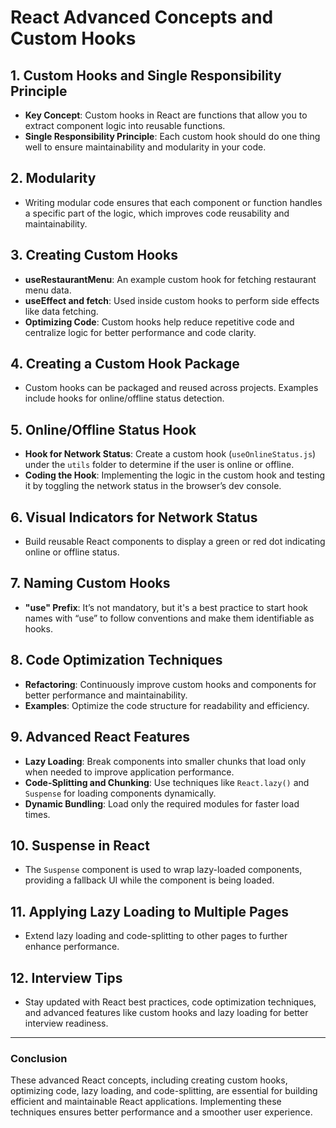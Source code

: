 # React Advanced Concepts and Custom Hooks

## 1. Custom Hooks and Single Responsibility Principle
- **Key Concept**: Custom hooks in React are functions that allow you to extract component logic into reusable functions.
- **Single Responsibility Principle**: Each custom hook should do one thing well to ensure maintainability and modularity in your code.

## 2. Modularity
- Writing modular code ensures that each component or function handles a specific part of the logic, which improves code reusability and maintainability.

## 3. Creating Custom Hooks
- **useRestaurantMenu**: An example custom hook for fetching restaurant menu data.
- **useEffect and fetch**: Used inside custom hooks to perform side effects like data fetching.
- **Optimizing Code**: Custom hooks help reduce repetitive code and centralize logic for better performance and code clarity.

## 4. Creating a Custom Hook Package
- Custom hooks can be packaged and reused across projects. Examples include hooks for online/offline status detection.

## 5. Online/Offline Status Hook
- **Hook for Network Status**: Create a custom hook (`useOnlineStatus.js`) under the `utils` folder to determine if the user is online or offline.
- **Coding the Hook**: Implementing the logic in the custom hook and testing it by toggling the network status in the browser’s dev console.

## 6. Visual Indicators for Network Status
- Build reusable React components to display a green or red dot indicating online or offline status.

## 7. Naming Custom Hooks
- **"use" Prefix**: It’s not mandatory, but it's a best practice to start hook names with “use” to follow conventions and make them identifiable as hooks.

## 8. Code Optimization Techniques
- **Refactoring**: Continuously improve custom hooks and components for better performance and maintainability.
- **Examples**: Optimize the code structure for readability and efficiency.

## 9. Advanced React Features
- **Lazy Loading**: Break components into smaller chunks that load only when needed to improve application performance.
- **Code-Splitting and Chunking**: Use techniques like `React.lazy()` and `Suspense` for loading components dynamically.
- **Dynamic Bundling**: Load only the required modules for faster load times.

## 10. Suspense in React
- The `Suspense` component is used to wrap lazy-loaded components, providing a fallback UI while the component is being loaded.

## 11. Applying Lazy Loading to Multiple Pages
- Extend lazy loading and code-splitting to other pages to further enhance performance.

## 12. Interview Tips
- Stay updated with React best practices, code optimization techniques, and advanced features like custom hooks and lazy loading for better interview readiness.

---

### Conclusion
These advanced React concepts, including creating custom hooks, optimizing code, lazy loading, and code-splitting, are essential for building efficient and maintainable React applications. Implementing these techniques ensures better performance and a smoother user experience.